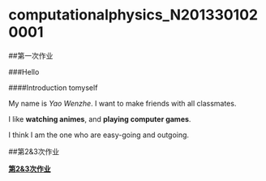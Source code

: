 # computationalphysics_N2013301020001

##第一次作业

###Hello

####Introduction tomyself

My  name  is  *Yao Wenzhe*. I  want  to  make  friends  with  all  classmates.

I  like  **watching  animes**, and  **playing  computer  games**.

I  think  I  am  the  one  who  are  easy-going  and  outgoing.


##第2&3次作业

[**第2&3次作业**](https://github.com/ywzhelium/computationalphysics_N2013301020001/blob/master/%E7%AC%AC2%263%E6%AC%A1%E4%BD%9C%E4%B8%9A)
